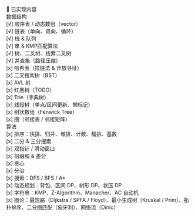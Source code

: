 📌 已实现内容<br>
数据结构<br>
[√] 顺序表 / 动态数组（vector）<br>
[√] 链表（单向、双向、循环）<br>
[√] 栈 & 队列 <br>
[√] 串 & KMP匹配算法 <br>
[√] 树、二叉树、线索二叉树 <br>
[√] 并查集（路径压缩）<br>
[x] 哈希表（拉链法 & 开放寻址）<br>
[x] 二叉搜索树（BST）<br>
[x] AVL 树<br>
[x] 红黑树（TODO）<br>
[x] Trie（字典树）<br>
[x] 线段树（单点/区间更新、懒标记）<br>
[x] 树状数组（Fenwick Tree）<br>
[x] 图（邻接表 / 邻接矩阵）<br>
算法<br>
[x] 排序：快排、归并、堆排、计数、桶排、基数<br>
[x] 二分 & 三分搜索<br>
[x] 双指针 / 滑动窗口<br>
[x] 前缀和 & 差分<br>
[x] 贪心<br>
[x] 分治<br>
[x] 搜索：DFS / BFS / A*<br>
[x] 动态规划：背包、区间 DP、树形 DP、状压 DP<br>
[x] 字符串：KMP、Z-Algorithm、Manacher、AC 自动机<br>
[x] 图论：最短路（Dijkstra / SPFA / Floyd）、最小生成树（Kruskal / Prim）、拓扑排序、二分图匹配（匈牙利）、网络流（Dinic）<br>
